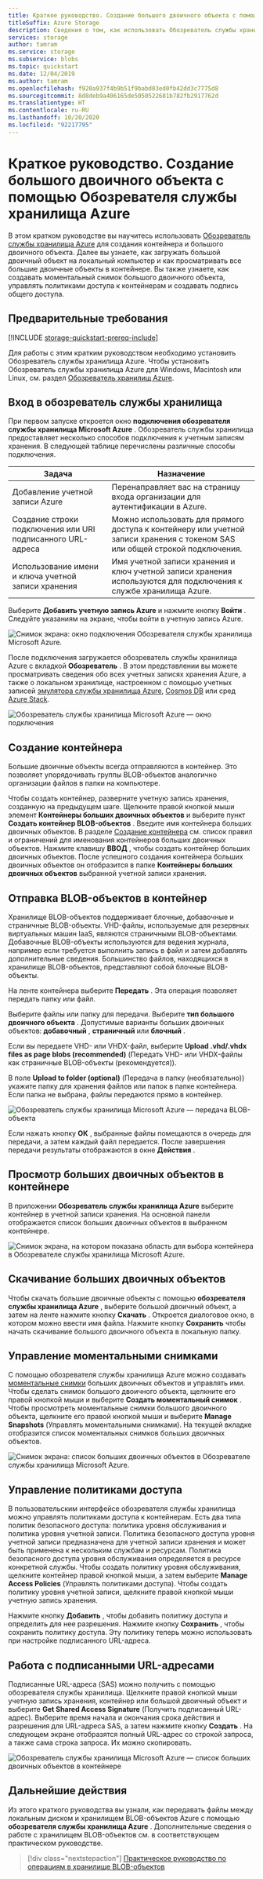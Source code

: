 ```yaml
---
title: Краткое руководство. Создание большого двоичного объекта с помощью Обозревателя службы хранилища Azure
titleSuffix: Azure Storage
description: Сведения о том, как использовать Обозреватель службы хранилища Azure для создания контейнера и большого двоичного объекта, скачивания большого двоичного объекта на локальный компьютер и просмотра всех больших двоичных объектов в контейнере.
services: storage
author: tamram
ms.service: storage
ms.subservice: blobs
ms.topic: quickstart
ms.date: 12/04/2019
ms.author: tamram
ms.openlocfilehash: f920a937f4b9b51f9babd03ed0fb42dd3c7775d8
ms.sourcegitcommit: 8d8deb9a406165de5050522681b782fb2917762d
ms.translationtype: HT
ms.contentlocale: ru-RU
ms.lasthandoff: 10/20/2020
ms.locfileid: "92217795"
---
```

# <a name="quickstart-use-azure-storage-explorer-to-create-a-blob"></a>Краткое руководство. Создание большого двоичного объекта с помощью Обозревателя службы хранилища Azure

В этом кратком руководстве вы научитесь использовать [Обозреватель службы хранилища Azure](https://azure.microsoft.com/features/storage-explorer/) для создания контейнера и большого двоичного объекта. Далее вы узнаете, как загружать большой двоичный объект на локальный компьютер и как просматривать все большие двоичные объекты в контейнере. Вы также узнаете, как создавать моментальный снимок большого двоичного объекта, управлять политиками доступа к контейнерам и создавать подпись общего доступа.

## <a name="prerequisites"></a>Предварительные требования

[!INCLUDE [storage-quickstart-prereq-include](../../../includes/storage-quickstart-prereq-include.md)]

Для работы с этим кратким руководством необходимо установить Обозреватель службы хранилища Azure. Чтобы установить Обозреватель службы хранилища Azure для Windows, Macintosh или Linux, см. раздел [Обозреватель хранилищ Azure](https://azure.microsoft.com/features/storage-explorer/).

## <a name="log-in-to-storage-explorer"></a>Вход в обозреватель службы хранилища

При первом запуске откроется окно **подключения обозревателя службы хранилища Microsoft Azure** . Обозреватель службы хранилища предоставляет несколько способов подключения к учетным записям хранения. В следующей таблице перечислены различные способы подключения.

|Задача|Назначение|
|---|---|
|Добавление учетной записи Azure | Перенаправляет вас на страницу входа организации для аутентификации в Azure. |
|Создание строки подключения или URI подписанного URL-адреса | Можно использовать для прямого доступа к контейнеру или учетной записи хранения с токеном SAS или общей строкой подключения. |
|Использование имени и ключа учетной записи хранения| Имя учетной записи хранения и ключ учетной записи хранения используются для подключения к службе хранилища Azure.|

Выберите **Добавить учетную запись Azure** и нажмите кнопку **Войти** . Следуйте указаниям на экране, чтобы войти в учетную запись Azure.

![Снимок экрана: окно подключения Обозревателя службы хранилища Microsoft Azure.](media/storage-quickstart-blobs-storage-explorer/connect.png)

После подключения загружается обозреватель службы хранилища Azure с вкладкой **Обозреватель** . В этом представлении вы можете просматривать сведения обо всех учетных записях хранения Azure, а также о локальном хранилище, настроенном с помощью учетных записей [эмулятора службы хранилища Azure](../common/storage-use-azurite.md?toc=%2fazure%2fstorage%2fblobs%2ftoc.json), [Cosmos DB](../../cosmos-db/storage-explorer.md?toc=%2fazure%2fstorage%2fblobs%2ftoc.json) или сред [Azure Stack](/azure-stack/user/azure-stack-storage-connect-se?toc=%2fazure%2fstorage%2fblobs%2ftoc.json).

![Обозреватель службы хранилища Microsoft Azure — окно подключения](media/storage-quickstart-blobs-storage-explorer/mainpage.png)

## <a name="create-a-container"></a>Создание контейнера

Большие двоичные объекты всегда отправляются в контейнер. Это позволяет упорядочивать группы BLOB-объектов аналогично организации файлов в папки на компьютере.

Чтобы создать контейнер, разверните учетную запись хранения, созданную на предыдущем шаге. Щелкните правой кнопкой мыши элемент **Контейнеры больших двоичных объектов** и выберите пункт **Создать контейнер BLOB-объектов** . Введите имя контейнера больших двоичных объектов. В разделе [Создание контейнера](storage-quickstart-blobs-dotnet.md#create-a-container) см. список правил и ограничений для именования контейнеров больших двоичных объектов. Нажмите клавишу **ВВОД** , чтобы создать контейнер больших двоичных объектов. После успешного создания контейнера больших двоичных объектов он отобразится в папке **Контейнеры больших двоичных объектов** выбранной учетной записи хранения.

## <a name="upload-blobs-to-the-container"></a>Отправка BLOB-объектов в контейнер

Хранилище BLOB-объектов поддерживает блочные, добавочные и страничные BLOB-объекты. VHD-файлы, используемые для резервных виртуальных машин IaaS, являются страничными BLOB-объектами. Добавочные BLOB-объекты используются для ведения журнала, например если требуется выполнить запись в файл и затем добавлять дополнительные сведения. Большинство файлов, находящихся в хранилище BLOB-объектов, представляют собой блочные BLOB-объекты.

На ленте контейнера выберите **Передать** . Эта операция позволяет передать папку или файл.

Выберите файлы или папку для передачи. Выберите **тип большого двоичного объекта** . Допустимые варианты больших двоичных объектов: **добавочный** , **страничный** или **блочный** .

Если вы передаете VHD- или VHDX-файл, выберите **Upload .vhd/.vhdx files as page blobs (recommended)** (Передать VHD- или VHDX-файлы как страничные BLOB-объекты (рекомендуется)).

В поле **Upload to folder (optional)** (Передача в папку (необязательно)) укажите папку для хранения файлов или папок в папке контейнера. Если папка не выбрана, файлы передаются прямо в контейнер.

![Обозреватель службы хранилища Microsoft Azure — передача BLOB-объекта](media/storage-quickstart-blobs-storage-explorer/uploadblob.png)

Если нажать кнопку **ОК** , выбранные файлы помещаются в очередь для передачи, а затем каждый файл передается. После завершения передачи результаты отображаются в окне **Действия** .

## <a name="view-blobs-in-a-container"></a>Просмотр больших двоичных объектов в контейнере

В приложении **Обозреватель службы хранилища Azure** выберите контейнер в учетной записи хранения. На основной панели отображается список больших двоичных объектов в выбранном контейнере.

![Снимок экрана, на котором показана область для выбора контейнера в Обозревателе службы хранилища Microsoft Azure.](media/storage-quickstart-blobs-storage-explorer/listblobs.png)

## <a name="download-blobs"></a>Скачивание больших двоичных объектов

Чтобы скачать большие двоичные объекты с помощью **обозревателя службы хранилища Azure** , выберите большой двоичный объект, а затем на ленте нажмите кнопку **Скачать** . Откроется диалоговое окно, в котором можно ввести имя файла. Нажмите кнопку **Сохранить** чтобы начать скачивание большого двоичного объекта в локальную папку.

## <a name="manage-snapshots"></a>Управление моментальными снимками

С помощью обозревателя службы хранилища Azure можно создавать [моментальные снимки](storage-blob-snapshots.md) больших двоичных объектов и управлять ими. Чтобы сделать снимок большого двоичного объекта, щелкните его правой кнопкой мыши и выберите **Создать моментальный снимок** . Чтобы просмотреть моментальные снимки большого двоичного объекта, щелкните его правой кнопкой мыши и выберите **Manage Snapshots** (Управлять моментальными снимками). На текущей вкладке отобразится список моментальных снимков больших двоичных объектов.

![Снимок экрана: список больших двоичных объектов в Обозревателе службы хранилища Microsoft Azure.](media/storage-quickstart-blobs-storage-explorer/snapshots.png)

## <a name="manage-access-policies"></a>Управление политиками доступа

В пользовательским интерфейсе обозревателя службы хранилища можно управлять политиками доступа к контейнерам. Есть два типа политик безопасного доступа: политика уровня обслуживания и политика уровня учетной записи. Политика безопасного доступа уровня учетной записи предназначена для учетной записи хранения и может быть применена к нескольким службам и ресурсам. Политика безопасного доступа уровня обслуживания определяется в ресурсе конкретной службы. Чтобы создать политику уровня обслуживания, щелкните контейнер правой кнопкой мыши, а затем выберите **Manage Access Policies** (Управлять политиками доступа). Чтобы создать политику уровня учетной записи, щелкните правой кнопкой мыши учетную запись хранения.

Нажмите кнопку **Добавить** , чтобы добавить политику доступа и определить для нее разрешения. Нажмите кнопку **Сохранить** , чтобы сохранить политику доступа. Эту политику теперь можно использовать при настройке подписанного URL-адреса.

## <a name="work-with-shared-access-signatures"></a>Работа с подписанными URL-адресами

Подписанные URL-адреса (SAS) можно получить с помощью обозревателя службы хранилища. Щелкните правой кнопкой мыши учетную запись хранения, контейнер или большой двоичный объект и выберите **Get Shared Access Signature** (Получить подписанный URL-адрес). Выберите время начала и окончания срока действия и разрешения для URL-адреса SAS, а затем нажмите кнопку **Создать** . На следующем экране отобразятся полный URL-адрес со строкой запроса, а также сама строка запроса. Их можно скопировать.

![Обозреватель службы хранилища Microsoft Azure — список больших двоичных объектов в контейнере](media/storage-quickstart-blobs-storage-explorer/sharedaccesssignature.png)

## <a name="next-steps"></a>Дальнейшие действия

Из этого краткого руководства вы узнали, как передавать файлы между локальным диском и хранилищем BLOB-объектов Azure с помощью **обозревателя службы хранилища Azure** . Дополнительные сведения о работе с хранилищем BLOB-объектов см. в соответствующем практическом руководстве.

> [!div class="nextstepaction"]
> [Практическое руководство по операциям в хранилище BLOB-объектов](storage-how-to-use-blobs-powershell.md)

